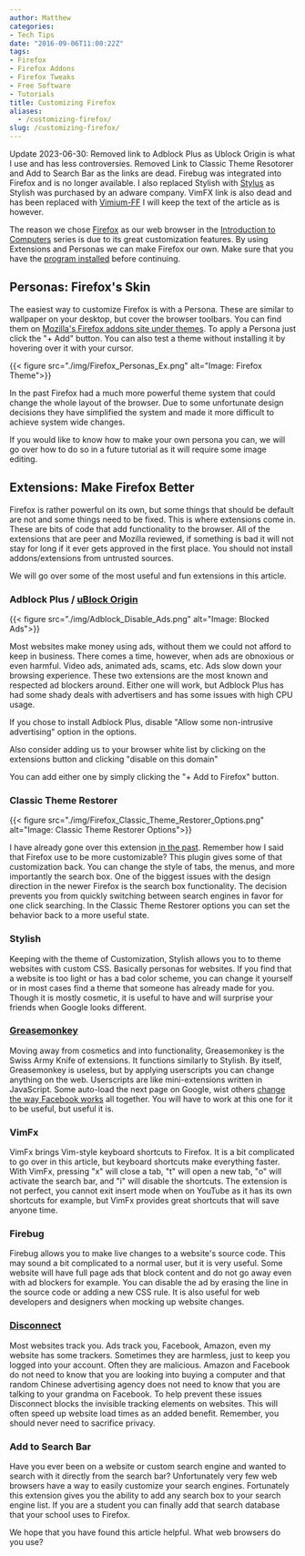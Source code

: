 ```yaml
---
author: Matthew
categories:
- Tech Tips
date: "2016-09-06T11:00:22Z"
tags:
- Firefox
- Firefox Addons
- Firefox Tweaks
- Free Software
- Tutorials
title: Customizing Firefox
aliases:
  - /customizing-firefox/
slug: /customizing-firefox/
---
```


Update 2023-06-30: Removed link to Adblock Plus as Ublock Origin is what I use and has less controversies. Removed Link to Classic Theme Resotorer and Add to Search Bar as the links are dead. Firebug was integrated into Firefox and is no longer available. I also replaced Stylish with [Stylus](https://addons.mozilla.org/en-US/firefox/addon/styl-us/) as Stylish was purchased by an adware company. VimFX link is also dead and has been replaced with [Vimium-FF](https://addons.mozilla.org/en-US/firefox/addon/vimium-ff/) I will keep the text of the article as is however.

The reason we chose [Firefox](https://www.mozilla.org/en-US/firefox/new/) as our web browser in the [Introduction to Computers](https://www.blog.mattlamont.com/internet-introduction-computers/) series is due to its great customization features. By using Extensions and Personas we can make Firefox our own. Make sure that you have the [program installed](https://www.blog.mattlamont.com/internet-introduction-computers/#Installing-Firefox) before continuing.

## Personas: Firefox's Skin

The easiest way to customize Firefox is with a Persona. These are similar to wallpaper on your desktop, but cover the browser toolbars. You can find them on [Mozilla's Firefox addons site under themes](https://addons.mozilla.org/en-US/firefox/themes/). To apply a Persona just click the "+ Add" button. You can also test a theme without installing it by hovering over it with your cursor.

{{< figure src="./img/Firefox_Personas_Ex.png" alt="Image: Firefox Theme">}}

In the past Firefox had a much more powerful theme system that could change the whole layout of the browser. Due to some unfortunate design decisions they have simplified the system and made it more difficult to achieve system wide changes.

If you would like to know how to make your own persona you can, we will go over how to do so in a future tutorial as it will require some image editing.

## Extensions: Make Firefox Better

Firefox is rather powerful on its own, but some things that should be default are not and some things need to be fixed. This is where extensions come in. These are bits of code that add functionality to the browser. All of the extensions that are peer and Mozilla reviewed, if something is bad it will not stay for long if it ever gets approved in the first place. You should not install addons/extensions from untrusted sources.

We will go over some of the most useful and fun extensions in this article.

### Adblock Plus / [uBlock Origin](https://addons.mozilla.org/en-US/firefox/addon/ublock-origin/)</a>

{{< figure src="./img/Adblock_Disable_Ads.png" alt="Image: Blocked Ads">}}

Most websites make money using ads, without them we could not afford to keep in business. There comes a time, however, when ads are obnoxious or even harmful. Video ads, animated ads, scams, etc. Ads slow down your browsing experience. These two extensions are the most known and respected ad blockers around. Either one will work, but Adblock Plus has had some shady deals with advertisers and has some issues with high CPU usage.

If you chose to install Adblock Plus, disable "Allow some non-intrusive advertising" option in the options.

Also consider adding us to your browser white list by clicking on the extensions button and clicking "disable on this domain"

You can add either one by simply clicking the "+ Add to Firefox" button.

### Classic Theme Restorer

{{< figure src="./img/Firefox_Classic_Theme_Restorer_Options.png" alt="Image: Classic Theme Restorer Options">}}

I have already gone over this extension [in the past](https://www.blog.mattlamont.com/how-to-restore-the-old-firefox-look-to-firefox-29/)</a>. Remember how I said that Firefox use to be more customizable? This plugin gives some of that customization back. You can change the style of tabs, the menus, and more importantly the search box. One of the biggest issues with the design direction in the newer Firefox is the search box functionality. The decision prevents you from quickly switching between search engines in favor for one click searching. In the Classic Theme Restorer options you can set the behavior back to a more useful state.

### Stylish
Keeping with the theme of Customization, Stylish allows you to to theme websites with custom CSS. Basically personas for websites. If you find that a website is too light or has a bad color scheme, you can change it yourself or in most cases find a theme that someone has already made for you. Though it is mostly cosmetic, it is useful to have and will surprise your friends when Google looks different.

### [Greasemonkey](https://addons.mozilla.org/en-US/firefox/addon/greasemonkey/)

Moving away from cosmetics and into functionality, Greasemonkey is the Swiss Army Knife of extensions. It functions similarly to Stylish. By itself, Greasemonkey is useless, but by applying userscripts you can change anything on the web. Userscripts are like mini-extensions written in JavaScript. Some auto-load the next page on Google, wist others [change the way Facebook works](http://socialfixer.com/download.html) all together. You will have to work at this one for it to be useful, but useful it is.

### VimFx

VimFx brings Vim-style keyboard shortcuts to Firefox. It is a bit complicated to go over in this article, but keyboard shortcuts make everything faster. With VimFx, pressing "x" will close a tab, "t" will open a new tab, "o" will activate the search bar, and "i" will disable the shortcuts. The extension is not perfect, you cannot exit insert mode when on YouTube as it has its own shortcuts for example, but VimFx provides great shortcuts that will save anyone time.

### Firebug

Firebug allows you to make live changes to a website's source code. This may sound a bit complicated to a normal user, but it is very useful. Some website will have full page ads that block content and do not go away even with ad blockers for example. You can disable the ad by erasing the line in the source code or adding a new CSS rule. It is also useful for web developers and designers when mocking up website changes.

### [Disconnect](https://addons.mozilla.org/en-US/firefox/addon/disconnect/)

Most websites track you. Ads track you, Facebook, Amazon, even my website has some trackers. Sometimes they are harmless, just to keep you logged into your account. Often they are malicious. Amazon and Facebook do not need to know that you are looking into buying a computer and that random Chinese advertising agency does not need to know that you are talking to your grandma on Facebook. To help prevent these issues Disconnect blocks the invisible tracking elements on websites. This will often speed up website load times as an added benefit. Remember, you should never need to sacrifice privacy.

### Add to Search Bar

Have you ever been on a website or custom search engine and wanted to search with it directly from the search bar? Unfortunately very few web browsers have a way to easily customize your search engines. Fortunately this extension gives you the ability to add any search box to your search engine list. If you are a student you can finally add that search database that your school uses to Firefox.

We hope that you have found this article helpful. What web browsers do you use?